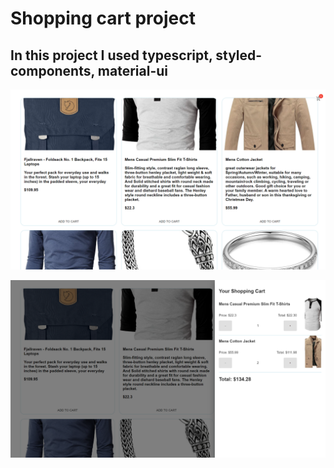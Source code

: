 # Shopping cart project

## In this project I used typescript, styled-components, material-ui

![first picture](public/readmeImg/1.png)

![second picture](public/readmeImg/2.png)
